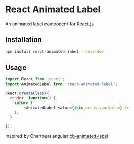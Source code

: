 # React Animated Label

An animated label component for React.js

## Installation

``` sh
npm install react-animated-label --save-dev
```

## Usage

``` javascript
import React from 'react';
import AnimatedLabel from 'react-animated-label';

React.createClass({
  render: function() {
    return (
    	<AnimatedLabel value={this.props.yourValue} />
    );
  }

});

```

Inspired by Chartbeat angular [cb-animated-label](https://github.com/chartbeat-labs/chartbeat-angular/tree/master/src/components/cb-animated-label)
